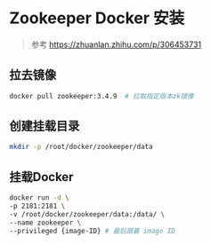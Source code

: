 # Zookeeper Docker 安装

> 参考 https://zhuanlan.zhihu.com/p/306453731

## 拉去镜像

```bash | pure
docker pull zookeeper:3.4.9  # 拉取指定版本zk镜像
```

## 创建挂载目录

```bash | pure
mkdir -p /root/docker/zookeeper/data
```


## 挂载Docker

```bash | pure
docker run -d \
-p 2181:2181 \
-v /root/docker/zookeeper/data:/data/ \
--name zookeeper \
--privileged {image-ID} # 最后跟着 image ID
```
